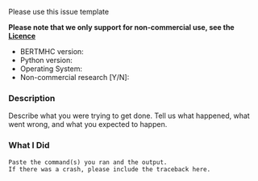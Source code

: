 Please use this issue template

**Please note that we only support for non-commercial use, see the [Licence](https://github.com/s6juncheng/BERTMHC/blob/master/LICENSE)**

* BERTMHC version:
* Python version:
* Operating System:
* Non-commercial research [Y/N]: 

### Description

Describe what you were trying to get done.
Tell us what happened, what went wrong, and what you expected to happen.

### What I Did

```
Paste the command(s) you ran and the output.
If there was a crash, please include the traceback here.
```
